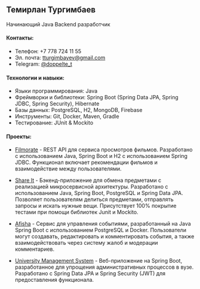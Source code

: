 ## Темирлан Тургимбаев

Начинающий Java Backend разработчик

#### Контакты:  
- Телефон: +7 778 724 11 55
- Эл. почта: tturgimbayev@gmail.com  
- Telegram: [@doppelte_t](t.me/@doppelte_t)

#### Технологии и навыки:
- Языки программирования: Java
- Фреймворки и библиотеки: Spring Boot (Spring Data JPA, Spring JDBC, Spring Security), Hibernate
- Базы данных: PostgreSQL, H2, MongoDB, Firebase
- Инструменты: Git, Docker, Maven, Gradle
- Тестирование: JUnit & Mockito

#### Проекты:

- [Filmorate](https://github.com/Timirlon/filmorate) - REST API для сервиса просмотров фильмов. Разработано с использованием Java, Spring Boot и H2 с использованием Spring JDBC. Функционал включает рекомендации фильмов и взаимодействие между пользователями.

- [Share It](https://github.com/Timirlon/share-it) - Бэкенд-приложение для обмена предметами с реализацией микросервисной архитектуры. Разработано с использованием Java, Spring Boot, PostgreSQL и Spring Data JPA. Позволяет пользователям делиться предметами, отправлять запросы и искать нужные вещи. Присутствует 100% покрытие тестами при помощи библиотек Junit и Mockito.

- [Afisha](https://github.com/Timirlon/afisha) - Сервис для управления событиями, разработанный на Java Spring Boot с использованием PostgreSQL и Docker. Пользователи могут создавать, редактировать и комментировать события, а также взаимодействовать через систему жалоб и модерации комментариев.

- [University Management System](https://github.com/Timirlon/university-management-system) - Веб-приложение на Spring Boot, разработанное для упрощения административных
процессов в вузе. Разработано с Spring Data JPA и Spring Security (JWT) для предоставления функционала.
